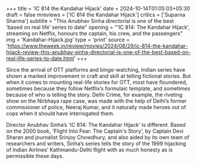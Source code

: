 +++
title = 'IC 814 the Kandahar Hijack'
date = 2024-10-14T01:05:03+05:30
draft = false
mreviews = ['IC 814 the Kandahar Hijack']
critics = ['Suparna Sharma']
subtitle = "This Anubhav Sinha directorial is one of the best ‘based on real life’ series to date"
opening = "'IC 814: The Kandahar Hijack', streaming on Netflix, honours the captain, his crew, and the passengers"
img = 'Kandahar-Hijack.jpg'
type = 'print'
source = 'https://www.theweek.in/review/movies/2024/08/29/ic-814-the-kandahar-hijack-review-this-anubhav-sinha-directorial-is-one-of-the-best-based-on-real-life-series-to-date.html'
+++

Since the arrival of OTT platforms and binge-watching, Indian series have shown a marked improvement in craft and skill at telling fictional stories. But when it comes to mounting real-life stories for OTT, most have floundered, sometimes because they follow Netflix’s formulaic template, and sometimes because of who is telling the story. Delhi Crime, for example, the riveting show on the Nirbhaya rape case, was made with the help of Delhi’s former commissioner of police, Neeraj Kumar, and it naturally made heroes out of cops when it should have interrogated them.

Director Anubhav Sinha’s 'IC 814: The Kandahar Hijack' is different. Based on the 2000 book, 'Flight Into Fear: The Captain's Story', by Captain Devi Sharan and journalist Srinjoy Chowdhury, and also aided by its own team of researchers and writers, Sinha’s series tells the story of the 1999 hijacking of Indian Airlines’ Kathmandu-Delhi flight with as much honesty as is permissible these days.
